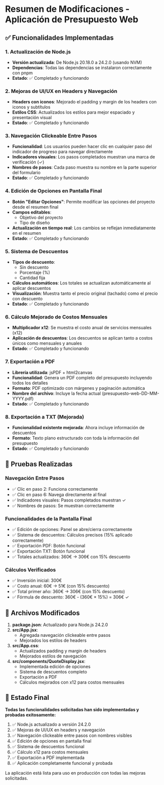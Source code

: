 # Resumen de Modificaciones - Aplicación de Presupuesto Web

## ✅ Funcionalidades Implementadas

### 1. Actualización de Node.js
- **Versión actualizada**: De Node.js 20.18.0 a 24.2.0 (usando NVM)
- **Dependencias**: Todas las dependencias se instalaron correctamente con pnpm
- **Estado**: ✅ Completado y funcionando

### 2. Mejoras de UI/UX en Headers y Navegación
- **Headers con iconos**: Mejorado el padding y margin de los headers con iconos y subtítulos
- **Estilos CSS**: Actualizados los estilos para mejor espaciado y presentación visual
- **Estado**: ✅ Completado y funcionando

### 3. Navegación Clickeable Entre Pasos
- **Funcionalidad**: Los usuarios pueden hacer clic en cualquier paso del indicador de progreso para navegar directamente
- **Indicadores visuales**: Los pasos completados muestran una marca de verificación (✓)
- **Nombres de pasos**: Cada paso muestra su nombre en la parte superior del formulario
- **Estado**: ✅ Completado y funcionando

### 4. Edición de Opciones en Pantalla Final
- **Botón "Editar Opciones"**: Permite modificar las opciones del proyecto desde el resumen final
- **Campos editables**: 
  - Objetivo del proyecto
  - Tipo de diseño
- **Actualización en tiempo real**: Los cambios se reflejan inmediatamente en el resumen
- **Estado**: ✅ Completado y funcionando

### 5. Sistema de Descuentos
- **Tipos de descuento**: 
  - Sin descuento
  - Porcentaje (%)
  - Cantidad fija
- **Cálculos automáticos**: Los totales se actualizan automáticamente al aplicar descuentos
- **Visualización**: Muestra tanto el precio original (tachado) como el precio con descuento
- **Estado**: ✅ Completado y funcionando

### 6. Cálculo Mejorado de Costos Mensuales
- **Multiplicador x12**: Se muestra el costo anual de servicios mensuales (x12)
- **Aplicación de descuentos**: Los descuentos se aplican tanto a costos únicos como mensuales y anuales
- **Estado**: ✅ Completado y funcionando

### 7. Exportación a PDF
- **Librería utilizada**: jsPDF + html2canvas
- **Funcionalidad**: Genera un PDF completo del presupuesto incluyendo todos los detalles
- **Formato**: PDF optimizado con márgenes y paginación automática
- **Nombre del archivo**: Incluye la fecha actual (presupuesto-web-DD-MM-YYYY.pdf)
- **Estado**: ✅ Completado y funcionando

### 8. Exportación a TXT (Mejorada)
- **Funcionalidad existente mejorada**: Ahora incluye información de descuentos
- **Formato**: Texto plano estructurado con toda la información del presupuesto
- **Estado**: ✅ Completado y funcionando

## 🧪 Pruebas Realizadas

### Navegación Entre Pasos
- ✅ Clic en paso 2: Funciona correctamente
- ✅ Clic en paso 6: Navega directamente al final
- ✅ Indicadores visuales: Pasos completados muestran ✓
- ✅ Nombres de pasos: Se muestran correctamente

### Funcionalidades de la Pantalla Final
- ✅ Edición de opciones: Panel se abre/cierra correctamente
- ✅ Sistema de descuentos: Cálculos precisos (15% aplicado correctamente)
- ✅ Exportación PDF: Botón funcional
- ✅ Exportación TXT: Botón funcional
- ✅ Totales actualizados: 360€ → 306€ con 15% descuento

### Cálculos Verificados
- ✅ Inversión inicial: 300€
- ✅ Costo anual: 60€ → 51€ (con 15% descuento)
- ✅ Total primer año: 360€ → 306€ (con 15% descuento)
- ✅ Fórmula de descuento: 360€ - (360€ × 15%) = 306€ ✓

## 📁 Archivos Modificados

1. **package.json**: Actualizado para Node.js 24.2.0
2. **src/App.jsx**: 
   - Agregada navegación clickeable entre pasos
   - Mejorados los estilos de headers
3. **src/App.css**: 
   - Actualizados padding y margin de headers
   - Mejorados estilos de navegación
4. **src/components/QuoteDisplay.jsx**: 
   - Implementada edición de opciones
   - Sistema de descuentos completo
   - Exportación a PDF
   - Cálculos mejorados con x12 para costos mensuales

## 🚀 Estado Final

**Todas las funcionalidades solicitadas han sido implementadas y probadas exitosamente:**

1. ✅ Node.js actualizado a versión 24.2.0
2. ✅ Mejoras de UI/UX en headers y navegación
3. ✅ Navegación clickeable entre pasos con nombres visibles
4. ✅ Edición de opciones en pantalla final
5. ✅ Sistema de descuentos funcional
6. ✅ Cálculo x12 para costos mensuales
7. ✅ Exportación a PDF implementada
8. ✅ Aplicación completamente funcional y probada

La aplicación está lista para uso en producción con todas las mejoras solicitadas.


